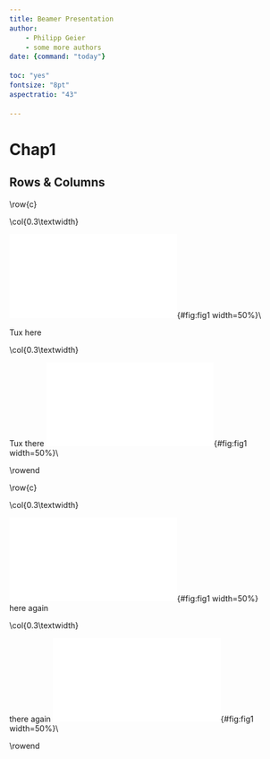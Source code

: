 ```yaml
---
title: Beamer Presentation
author: 
    - Philipp Geier
    - some more authors
date: {command: "today"}

toc: "yes"
fontsize: "8pt"
aspectratio: "43"

---
```


# Chap1

## Rows & Columns


\row{c}

\col{0.3\textwidth}

![](images/Tux.pdf){#fig:fig1 width=50%}\

Tux here

\col{0.3\textwidth}

Tux there
![](images/Tux.pdf){#fig:fig1 width=50%}\

\rowend

\row{c}

\col{0.3\textwidth}

![](images/Tux.pdf){#fig:fig1 width=50%}\
here again

\col{0.3\textwidth}

there again
![](images/Tux.pdf){#fig:fig1 width=50%}\

\rowend

